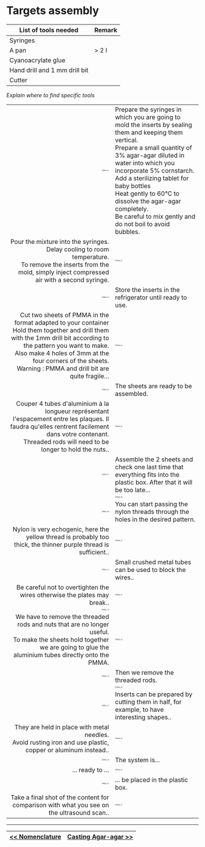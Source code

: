 # Targets assembly

| List of tools needed          | Remark |
| ----------------------------- | ------ |
| Syringes                      |        |
| A pan                         | > 2 l  |
| Cyanoacrylate glue            |        |
| Hand drill and 1 mm drill bit |        |
| Cutter                        |        |

*Explain where to find specific tools*

|      |     |
| ---: | --- |
| <img src="/echopen-foundation/echolab_phantom/blob/main/docs/img/step_01.jpg" alt="step_01" style="zoom:25%;" /> | Prepare the syringes in which you are going to mold the inserts by sealing them and keeping them vertical.<br />Prepare a small quantity of 3% agar-agar diluted in water into which you incorporate 5% cornstarch.<br />Add a sterilizing tablet for baby bottles<br />Heat gently to 60°C to dissolve the agar-agar completely.<br />Be careful to mix gently and do not boil to avoid bubbles. |
| Pour the mixture into the syringes.<br />Delay cooling to room temperature.<br />To remove the inserts from the mold, simply inject compressed air with a second syringe. |<img src="/echopen-foundation/echolab_phantom/blob/main/docs/img/step_02.jpg" alt="step_02" style="zoom:25%;" />  |
| <img src="/echopen-foundation/echolab_phantom/blob/main/docs/img/step_03.jpg" alt="step_03" style="zoom:25%;" /> | Store the inserts in the refrigerator until ready to use. |
| Cut two sheets of PMMA in the format adapted to your container<br /> Hold them together and drill them with the 1mm drill bit according to the pattern you want to make.<br />Also make 4 holes of 3mm at the four corners of the sheets.<br />Warning : PMMA and drill bit are quite fragile... |<img src="/echopen-foundation/echolab_phantom/blob/main/docs/img/step_04.jpg" alt="step_04" style="zoom:25%;" />  |
| <img src="/echopen-foundation/echolab_phantom/blob/main/docs/img/step_05.jpg" alt="step_05" style="zoom:25%;" /> | The sheets are ready to be assembled. |
| Couper 4 tubes d'aluminium à la longueur représentant l'espacement entre les plaques. Il faudra qu'elles rentrent facilement dans votre contenant.<br />Threaded rods will need to be longer to hold the nuts.. |<img src="/echopen-foundation/echolab_phantom/blob/main/docs/img/step_06.jpg" alt="step_06" style="zoom:25%;" />  |
| <img src="/echopen-foundation/echolab_phantom/blob/main/docs/img/step_07.jpg" alt="step_07" style="zoom:25%;" /> | Assemble the 2 sheets and check one last time that everything fits into the plastic box. After that it will be too late... |
|     |<img src="/echopen-foundation/echolab_phantom/blob/main/docs/img/step_08.jpg" alt="step_08" style="zoom:25%;" />  |
| <img src="/echopen-foundation/echolab_phantom/blob/main/docs/img/step_09.jpg" alt="step_09" style="zoom:25%;" /> | You can start passing the nylon threads through the holes in the desired pattern. |
| Nylon is very echogenic, here the yellow thread is probably too thick, the thinner purple thread is sufficient.. |<img src="/echopen-foundation/echolab_phantom/blob/main/docs/img/step_10.jpg" alt="step_10" style="zoom:25%;" />  |
| <img src="/echopen-foundation/echolab_phantom/blob/main/docs/img/step_11.jpg" alt="step_11" style="zoom:25%;" /> | Small crushed metal tubes can be used to block the wires.. |
| Be careful not to overtighten the wires otherwise the plates may break.. |<img src="/echopen-foundation/echolab_phantom/blob/main/docs/img/step_12.jpg" alt="step_12" style="zoom:25%;" />  |
| <img src="/echopen-foundation/echolab_phantom/blob/main/docs/img/step_13.jpg" alt="step_13" style="zoom:25%;" /> | |
| We have to remove the threaded rods and nuts that are no longer useful.<br /> To make the sheets hold together we are going to glue the aluminium tubes directly onto the PMMA. |<img src="/echopen-foundation/echolab_phantom/blob/main/docs/img/step_14.jpg" alt="step_14" style="zoom:25%;" />  |
| <img src="/echopen-foundation/echolab_phantom/blob/main/docs/img/step_15.jpg" alt="step_15" style="zoom:25%;" /> | Then we remove the threaded rods. |
|     |<img src="/echopen-foundation/echolab_phantom/blob/main/docs/img/step_16.jpg" alt="step_16" style="zoom:25%;" />  |
| <img src="/echopen-foundation/echolab_phantom/blob/main/docs/img/step_17.jpg" alt="step_17" style="zoom:25%;" /> | Inserts can be prepared by cutting them in half, for example, to have interesting shapes.. |
| They are held in place with metal needles.<br /> Avoid rusting iron and use plastic, copper or aluminum instead.. |<img src="/echopen-foundation/echolab_phantom/blob/main/docs/img/step_18.jpg" alt="step_18" style="zoom:25%;" />  |
| <img src="/echopen-foundation/echolab_phantom/blob/main/docs/img/step_19.jpg" alt="step_19" style="zoom:25%;" /> | The system is... |
| ... ready to ... |<img src="/echopen-foundation/echolab_phantom/blob/main/docs/img/step_20.jpg" alt="step_20" style="zoom:25%;" />  |
| <img src="/echopen-foundation/echolab_phantom/blob/main/docs/img/step_21.jpg" alt="step_21" style="zoom:25%;" /> | ... be placed in the plastic box. |
| Take a final shot of the content for comparison with what you see on the ultrasound scan.. |<img src="/echopen-foundation/echolab_phantom/blob/main/docs/img/step_22.jpg" alt="step_22" style="zoom:25%;" />  |


---
| [<< Nomenclature](Nomenclature) | [Casting Agar-agar >>](Casting) |
| --- | --- |

